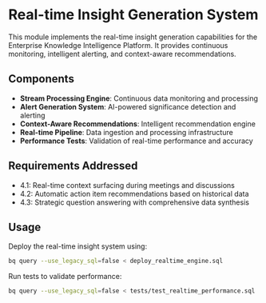 # Real-time Insight Generation System

This module implements the real-time insight generation capabilities for the Enterprise Knowledge Intelligence Platform. It provides continuous monitoring, intelligent alerting, and context-aware recommendations.

## Components

- **Stream Processing Engine**: Continuous data monitoring and processing
- **Alert Generation System**: AI-powered significance detection and alerting
- **Context-Aware Recommendations**: Intelligent recommendation engine
- **Real-time Pipeline**: Data ingestion and processing infrastructure
- **Performance Tests**: Validation of real-time performance and accuracy

## Requirements Addressed

- 4.1: Real-time context surfacing during meetings and discussions
- 4.2: Automatic action item recommendations based on historical data
- 4.3: Strategic question answering with comprehensive data synthesis

## Usage

Deploy the real-time insight system using:
```bash
bq query --use_legacy_sql=false < deploy_realtime_engine.sql
```

Run tests to validate performance:
```bash
bq query --use_legacy_sql=false < tests/test_realtime_performance.sql
```